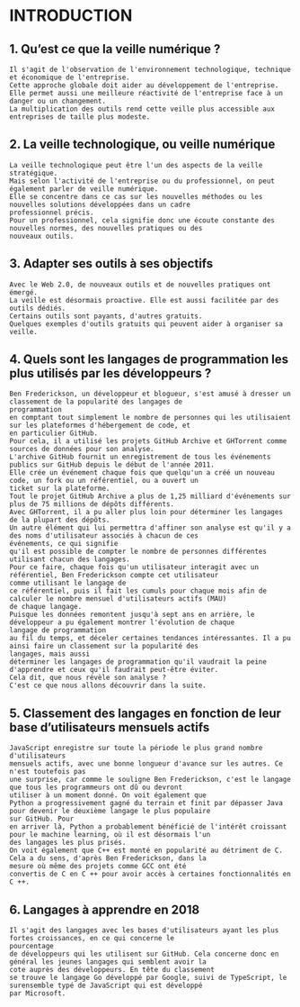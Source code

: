 # INTRODUCTION

## 1. Qu’est ce que la veille numérique ?
	Il s'agit de l'observation de l'environnement technologique, technique et économique de l'entreprise. 
	Cette approche globale doit aider au développement de l'entreprise.
	Elle permet aussi une meilleure réactivité de l'entreprise face à un danger ou un changement.
	La multiplication des outils rend cette veille plus accessible aux entreprises de taille plus modeste. 

## 2. La veille technologique, ou veille numérique
	La veille technologique peut être l'un des aspects de la veille stratégique. 
	Mais selon l'activité de l'entreprise ou du professionnel, on peut également parler de veille numérique. 
	Elle se concentre dans ce cas sur les nouvelles méthodes ou les nouvelles solutions développées dans un cadre 
	professionnel précis.
	Pour un professionnel, cela signifie donc une écoute constante des nouvelles normes, des nouvelles pratiques ou des 
	nouveaux outils. 

## 3. Adapter ses outils à ses objectifs
	Avec le Web 2.0, de nouveaux outils et de nouvelles pratiques ont émergé. 
	La veille est désormais proactive. Elle est aussi facilitée par des outils dédiés. 
	Certains outils sont payants, d'autres gratuits.
	Quelques exemples d'outils gratuits qui peuvent aider à organiser sa veille. 

## 4. Quels sont les langages de programmation les plus utilisés par les développeurs ?
	Ben Frederickson, un développeur et blogueur, s'est amusé à dresser un classement de la popularité des langages de 
	programmation 
	en comptant tout simplement le nombre de personnes qui les utilisaient sur les plateformes d'hébergement de code, et 
	en particulier GitHub. 
	Pour cela, il a utilisé les projets GitHub Archive et GHTorrent comme sources de données pour son analyse.
	L'archive GitHub fournit un enregistrement de tous les événements publics sur GitHub depuis le début de l'année 2011. 
	Elle crée un événement chaque fois que quelqu'un a créé un nouveau code, un fork ou un référentiel, ou a ouvert un 
	ticket sur la plateforme. 
	Tout le projet GitHub Archive a plus de 1,25 milliard d'événements sur plus de 75 millions de dépôts différents. 
	Avec GHTorrent, il a pu aller plus loin pour déterminer les langages de la plupart des dépôts.
	Un autre élément qui lui permettra d'affiner son analyse est qu'il y a des noms d'utilisateur associés à chacun de ces 
	événements, ce qui signifie 
	qu'il est possible de compter le nombre de personnes différentes utilisant chacun des langages. 
	Pour ce faire, chaque fois qu'un utilisateur interagit avec un référentiel, Ben Frederickson compte cet utilisateur 
	comme utilisant le langage de 
	ce référentiel, puis il fait les cumuls pour chaque mois afin de calculer le nombre mensuel d'utilisateurs actifs (MAU) 
	de chaque langage.
	Puisque les données remontent jusqu'à sept ans en arrière, le développeur a pu également montrer l'évolution de chaque 
	langage de programmation 
	au fil du temps, et déceler certaines tendances intéressantes. Il a pu ainsi faire un classement sur la popularité des 
	langages, mais aussi 
	déterminer les langages de programmation qu'il vaudrait la peine d'apprendre et ceux qu'il faudrait peut-être éviter. 
	Cela dit, que nous révèle son analyse ? 
	C'est ce que nous allons découvrir dans la suite.

## 5. Classement des langages en fonction de leur base d’utilisateurs mensuels actifs
	JavaScript enregistre sur toute la période le plus grand nombre d'utilisateurs 
	mensuels actifs, avec une bonne longueur d'avance sur les autres. Ce n'est toutefois pas 
	une surprise, car comme le souligne Ben Frederickson, c'est le langage que tous les programmeurs ont dû ou devront 
	utiliser à un moment donné. On voit également que 
	Python a progressivement gagné du terrain et finit par dépasser Java pour devenir le deuxième langage le plus populaire 
	sur GitHub. Pour 
	en arriver là, Python a probablement bénéficié de l'intérêt croissant pour le machine learning, où il est désormais l'un 
	des langages les plus prisés. 
	On voit également que C++ est monté en popularité au détriment de C. Cela a du sens, d'après Ben Frederickson, dans la 
	mesure où même des projets comme GCC ont été 
	convertis de C en C ++ pour avoir accès à certaines fonctionnalités en C ++. 

## 6. Langages à apprendre en 2018
	Il s'agit des langages avec les bases d'utilisateurs ayant les plus fortes croissances, en ce qui concerne le 
	pourcentage 
	de développeurs qui les utilisent sur GitHub. Cela concerne donc en général les jeunes langages qui semblent avoir la 
	cote auprès des développeurs. En tête du classement 
	se trouve le langage Go développé par Google, suivi de TypeScript, le surensemble typé de JavaScript qui est développé 
	par Microsoft.

